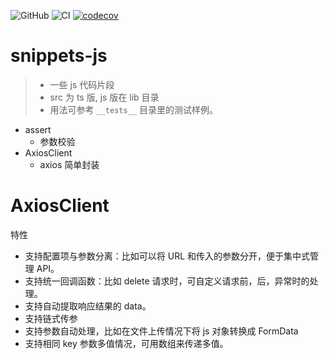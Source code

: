 ![GitHub](https://img.shields.io/github/license/cn-src/snippets-js)
![CI](https://github.com/cn-src/snippets-js/workflows/CI/badge.svg)
[![codecov](https://codecov.io/gh/cn-src/snippets-js/branch/master/graph/badge.svg)](https://codecov.io/gh/cn-src/snippets-js)

# snippets-js

> - 一些 js 代码片段
> - src 为 ts 版, js 版在 lib 目录
> - 用法可参考 `__tests__` 目录里的测试样例。

- assert
  - 参数校验
- AxiosClient
  - axios 简单封装

# AxiosClient
特性
* 支持配置项与参数分离：比如可以将 URL 和传入的参数分开，便于集中式管理 API。
* 支持统一回调函数：比如 delete 请求时，可自定义请求前，后，异常时的处理。
* 支持自动提取响应结果的 data。
* 支持链式传参
* 支持参数自动处理，比如在文件上传情况下将 js 对象转换成 FormData
* 支持相同 key 参数多值情况，可用数组来传递多值。